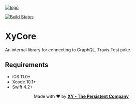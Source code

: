 [logo]: https://cdn.xy.company/img/brand/XY_Logo_GitHub.png 
[![logo]](https://xy.company)

[![Build Status](https://travis-ci.com/XYOracleNetwork/sdk-base-swift.svg?token=DwLaRUVjarU2ZypyaHXe&branch=master)](https://travis-ci.com/XYOracleNetwork/sdk-base-swift)

# XyCore
An internal library for connecting to GraphQL. Travis Test poke.

## Requirements
- iOS 11.0+
- Xcode 10.1+
- Swift 4.2+

<p align="center">Made with ❤️ by <b><a href="https://xy.company">XY - The Persistent Company<a></b></p>
